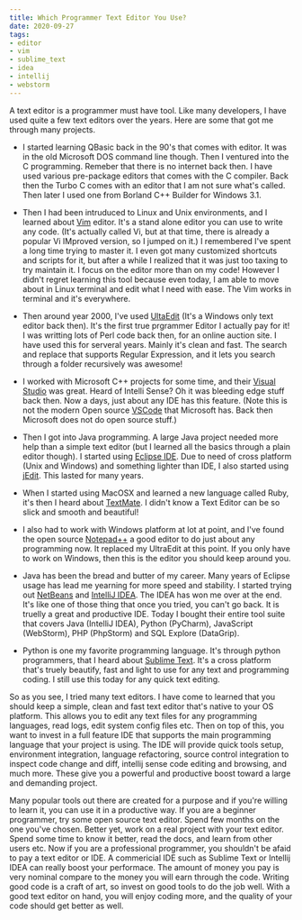 ```yaml
---
title: Which Programmer Text Editor You Use?
date: 2020-09-27
tags:
- editor
- vim
- sublime_text
- idea
- intellij
- webstorm
---
```


A text editor is a programmer must have tool. Like many developers, I have used quite a few text editors over the years. Here are some that got me through many projects.

* I started learning QBasic back in the 90's that comes with editor. It was in the old Microsoft DOS command line though. Then I ventured into the C programming. Remeber that there is no internet back then. I have used various pre-package editors that comes with the C compiler. Back then the Turbo C comes with an editor that I am not sure what's called. Then later I used one from Borland C++ Builder for Windows 3.1.

* Then I had been intruduced to Linux and Unix environments, and I learned about [Vim](https://www.vim.org/) editor. It's a stand alone editor you can use to write any code. (It's actually called Vi, but at that time, there is already a popular Vi IMproved version, so I jumped on it.) I remembered I've spent a long time trying to master it. I even got many customized shortcuts and scripts for it, but after a while I realized that it was just too taxing to try maintain it. I focus on the editor more than on my code! However I didn't regret learning this tool because even today, I am able to move about in Linux terminal and edit what I need with ease. The Vim works in terminal and it's everywhere.

* Then around year 2000, I've used [UltaEdit](https://www.ultraedit.com/) (It's a Windows only text editor back then). It's the first true prgrammer Editor I actually pay for it! I was writting lots of Perl code back then, for an online auction site. I have used this for serveral years. Mainly it's clean and fast. The search and replace that supports Regular Expression, and it lets you search through a folder recursively was awesome!

* I worked with Microsoft C++ projects for some time, and their [Visual Studio](https://visualstudio.microsoft.com/) was great. Heard of Intelli Sense? Oh it was bleeding edge stuff back then. Now a days, just about any IDE has this feature. (Note this is not the modern Open source [VSCode](https://code.visualstudio.com/) that Microsoft has. Back then Microsoft does not do open source stuff.)

* Then I got into Java programming. A large Java project needed more help than a simple text editor (but I learned all the basics through a plain editor though). I started using [Eclipse IDE](https://www.eclipse.org/). Due to need of cross platform (Unix and Windows) and something lighter than IDE, I also started using [jEdit](http://www.jedit.org/). This lasted for many years.

* When I started using MacOSX and learned a new language called Ruby, it's then I heard about [TextMate](https://macromates.com/). I didn't know a Text Editor can be so slick and smooth and beautiful!

* I also had to work with Windows platform at lot at point, and I've found the open source [Notepad++](https://notepad-plus-plus.org/downloads/) a good editor to do just about any programming now. It replaced my UltraEdit at this point. If you only have to work on Windows, then this is the editor you should keep around you.

* Java has been the bread and butter of my career. Many years of Eclipse usage has lead me  yearning for more speed and stability. I started trying out [NetBeans](https://netbeans.org/) and [IntelliJ IDEA](https://www.jetbrains.com/idea/). The IDEA has won me over at the end. It's like one of those thing that once you tried, you can't go back. It is truelly a great and productive IDE. Today I bought their entire tool suite that covers Java (IntelliJ IDEA), Python (PyCharm), JavaScript (WebStorm), PHP (PhpStorm) and SQL Explore (DataGrip).

* Python is one my favorite programming language. It's through python programmers, that I heard about [Sublime Text](https://www.sublimetext.com/). It's a cross platform that's truely beautify, fast and light to use for any text and programming coding. I still use this today for any quick text editing.

So as you see, I tried many text editors. I have come to learned that you should keep a simple, clean and fast text editor that's native to your OS platform. This allows you to edit any text files for any programming languages, read logs, edit system config files etc. Then on top of this, you want to invest in a full feature IDE that supports the main programming language that your project is using. The IDE will provide quick tools setup, environment integration, language refactoring, source control integration to inspect code change and diff, intellij sense code editing and browsing, and much more. These give you a powerful and productive boost toward a large and demanding project.

Many popular tools out there are created for a purpose and if you're willing to learn it, you can use it in a productive way. If you are a beginner programmer, try some open source text editor. Spend few months on the one you've chosen. Better yet, work on a real project with your text editor. Spend some time to know it better, read the docs, and learn from other users etc. Now if you are a professional programmer, you shouldn't be afaid to pay a text editor or IDE. A commericial IDE such as Sublime Text or Intellij IDEA can really boost your performace. The amount of money you pay is very nominal compare to the money you will earn through the code. Writing good code is a craft of art, so invest on good tools to do the job well. With a good text editor on hand, you will enjoy coding more, and the quality of your code should get better as well.
